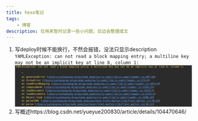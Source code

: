 ```yaml
---
title: hexo笔记
tags:
    - 博客
description: 仅用来暂时记录一些小问题，后边会整理成文
---
```

1. 写deploy时候不能换行，不然会报错，没法只显示description
`YAMLException: can not read a block mapping entry; a multiline key may not be an implicit key at line 8, column 1:`
![deploy换行报错](hexo笔记/deploy换行报错.jpg)
2. 写概述https://blog.csdn.net/yueyue200830/article/details/104470646/